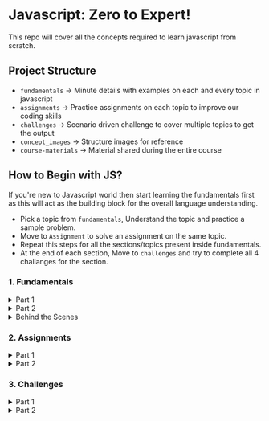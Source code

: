 # Javascript: Zero to Expert!

This repo will cover all the concepts required to learn javascript from scratch.

## Project Structure

- `fundamentals` → Minute details with examples on each and every topic in javascript
- `assignments` → Practice assignments on each topic to improve our coding skills
- `challenges` → Scenario driven challenge to cover multiple topics to get the output
- `concept_images` → Structure images for reference
- `course-materials` → Material shared during the entire course

## How to Begin with JS?

If you're new to Javascript world then start learning the fundamentals first as this will act as the building block for the overall language understanding.

- Pick a topic from `fundamentals`, Understand the topic and practice a sample problem.
- Move to `Assignment` to solve an assignment on the same topic.
- Repeat this steps for all the sections/topics present inside fundamentals.
- At the end of each section, Move to `challenges` and try to complete all 4 challanges for the section.

### 1. Fundamentals

<details>
  <summary>Part 1</summary>

#### List of topics coverd under this section:

- First Program, Hello World!
- Intro to Javascript
- Values and Variables
</details>

<details>
  <summary>Part 2</summary>
</details>

<details>
  <summary>Behind the Scenes</summary>
</details>

### 2. Assignments

<details>
  <summary>Part 1</summary>
</details>

<details>
  <summary>Part 2</summary>
</details>

### 3. Challenges

<details>
  <summary>Part 1</summary>
</details>

<details>
  <summary>Part 2</summary>
</details>
